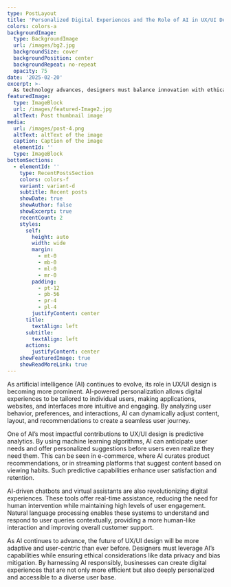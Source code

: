 ```yaml
---
type: PostLayout
title: 'Personalized Digital Experiences and The Role of AI in UX/UI Design'
colors: colors-a
backgroundImage:
  type: BackgroundImage
  url: /images/bg2.jpg
  backgroundSize: cover
  backgroundPosition: center
  backgroundRepeat: no-repeat
  opacity: 75
date: '2025-02-20'
excerpt: >-
  As technology advances, designers must balance innovation with ethical considerations to ensure inclusivity and privacy in AI-powered digital experiences.
featuredImage:
  type: ImageBlock
  url: /images/featured-Image2.jpg
  altText: Post thumbnail image
media:
  url: /images/post-4.png
  altText: altText of the image
  caption: Caption of the image
  elementId: ''
  type: ImageBlock
bottomSections:
  - elementId: ''
    type: RecentPostsSection
    colors: colors-f
    variant: variant-d
    subtitle: Recent posts
    showDate: true
    showAuthor: false
    showExcerpt: true
    recentCount: 2
    styles:
      self:
        height: auto
        width: wide
        margin:
          - mt-0
          - mb-0
          - ml-0
          - mr-0
        padding:
          - pt-12
          - pb-56
          - pr-4
          - pl-4
        justifyContent: center
      title:
        textAlign: left
      subtitle:
        textAlign: left
      actions:
        justifyContent: center
    showFeaturedImage: true
    showReadMoreLink: true
---
```


As artificial intelligence (AI) continues to evolve, its role in UX/UI design is becoming more prominent. AI-powered personalization allows digital experiences to be tailored to individual users, making applications, websites, and interfaces more intuitive and engaging. By analyzing user behavior, preferences, and interactions, AI can dynamically adjust content, layout, and recommendations to create a seamless user journey.

One of AI’s most impactful contributions to UX/UI design is predictive analytics. By using machine learning algorithms, AI can anticipate user needs and offer personalized suggestions before users even realize they need them. This can be seen in e-commerce, where AI curates product recommendations, or in streaming platforms that suggest content based on viewing habits. Such predictive capabilities enhance user satisfaction and retention.

AI-driven chatbots and virtual assistants are also revolutionizing digital experiences. These tools offer real-time assistance, reducing the need for human intervention while maintaining high levels of user engagement. Natural language processing enables these systems to understand and respond to user queries contextually, providing a more human-like interaction and improving overall customer support.

As AI continues to advance, the future of UX/UI design will be more adaptive and user-centric than ever before. Designers must leverage AI’s capabilities while ensuring ethical considerations like data privacy and bias mitigation. By harnessing AI responsibly, businesses can create digital experiences that are not only more efficient but also deeply personalized and accessible to a diverse user base.
